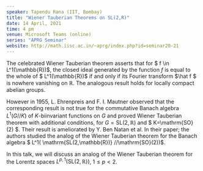 ```yaml
---
speaker: Tapendu Rana (IIT, Bombay)
title: "Wiener Tauberian Theorems on SL(2,R)"
date: 14 April, 2021
time: 4 pm
venue: Microsoft Teams (online)
series: "APRG Seminar"
website: http://math.iisc.ac.in/~aprg/index.php?id=seminar20-21
---
```


The celebrated Wiener Tauberian theorem asserts that for  $ f \in L^1(\mathbb{R})$, the
closed ideal generated by the function $f$ is equal to the whole of $ L^1(\mathbb{R})$
if and only if its Fourier transform  $\hat f $ is nowhere vanishing on $\mathbb{R}$.
The analogous result holds for locally compact abelian groups.

However in 1955,  L. Ehrenpreis and F. I. Mautner observed that the corresponding result
is not true for the commutative Banach algebra $L^1(G//K)$ of $K$-biinvariant functions
on $G$ and proved Wiener Tauberian theorem with additional conditions, for
$G= \mathrm{SL(2,\mathbb{R})}$ and $ K=\mathrm{SO}(2) $. Their result is ameliorated by
Y. Ben Natan et al.  In their paper; the authors studied the analog of the Wiener Tauberian
theorem for the Banach algebra $ L^1( \mathrm{SL(2,\mathbb{R})} //\mathrm{SO}(2))$.

In this talk, we will discuss an analog of the Wiener Tauberian theorem for the Lorentz
spaces $L^{p,1}(\mathrm {SL}(2, \mathbb{R}))$, $1\leq p<2$.
